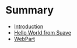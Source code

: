 # Summary

* [Introduction](README.md)
* [Hello World from Suave](hello_world_from_suave.md)
* [WebPart](webpart.md)

